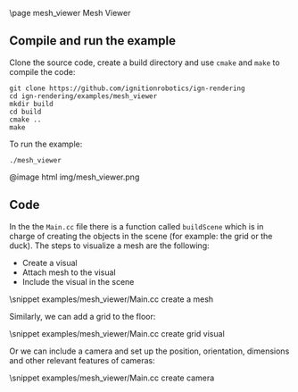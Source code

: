 \page mesh_viewer Mesh Viewer

## Compile and run the example

Clone the source code, create a build directory and use `cmake` and `make` to compile the code:

```{.sh}
git clone https://github.com/ignitionrobotics/ign-rendering
cd ign-rendering/examples/mesh_viewer
mkdir build
cd build
cmake ..
make
```

To run the example:

```{.sh}
./mesh_viewer
```

@image html img/mesh_viewer.png

## Code

In the the `Main.cc` file there is a function called `buildScene` which is in charge of creating the objects in the scene (for example: the grid or the duck).
The steps to visualize a mesh are the following:

  - Create a visual
  - Attach mesh to the visual
  - Include the visual in the scene

\snippet examples/mesh_viewer/Main.cc create a mesh

Similarly, we can add a grid to the floor:

\snippet examples/mesh_viewer/Main.cc create grid visual

Or we can include a camera and set up the position, orientation, dimensions and other relevant features of cameras:

\snippet examples/mesh_viewer/Main.cc create camera
